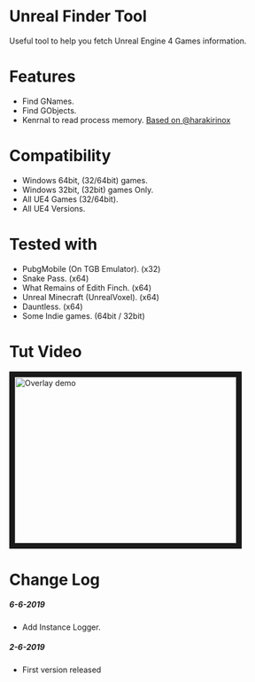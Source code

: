 # Unreal Finder Tool
Useful tool to help you fetch Unreal Engine 4 Games information.

# Features
- Find GNames.
- Find GObjects.
- Kenrnal to read process memory. [Based on @harakirinox](https://www.unknowncheats.me/forum/anti-cheat-bypass/312791-bypaph-process-hackers-bypass-read-write-process-virtual-memory-kernel-mem.html)

# Compatibility
- Windows 64bit, (32/64bit) games.
- Windows 32bit, (32bit) games Only.
- All UE4 Games (32/64bit).
- All UE4 Versions.

# Tested with
- PubgMobile (On TGB Emulator). (x32)
- Snake Pass. (x64)
- What Remains of Edith Finch. (x64)
- Unreal Minecraft (UnrealVoxel). (x64)
- Dauntless. (x64)
- Some Indie games. (64bit / 32bit)

# Tut Video
<a href="https://www.youtube.com/watch?v=mc9plMorAlQ" target="_blank">
<img src="https://img.youtube.com/vi/mc9plMorAlQ/0.jpg" alt="Overlay demo" width="400" height="300" border="10" />
</a>

# Change Log
##### 6-6-2019
- Add Instance Logger.
##### 2-6-2019
- First version released
